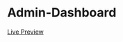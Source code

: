 # Admin-Dashboard



<a href="https://omar-fetooh.github.io/Admin-Dashboard/">Live Preview</a>


<img src="../../../../../omarf/Downloads/screencapture-file-C-Users-omarf-TOP-Intermediate-Grid-Admin-Dashboard-index-html-2024-02-14-03_25_25"
    alt="">